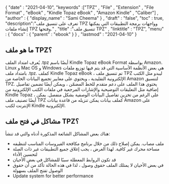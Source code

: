 {
  "date" : "2021-04-10",
  "keywords" :["TPZ" , "File" , "Extension" , "File Format" , "eBook" , "Kindle Topaz eBook" , "Amazon Kindle" , "Caliber"] ,
  "author" : {
    "display_name" : "Sami Cheema"
} ,
  "draft" : "false",
  "toc" : true,
  "description":"تعرف على تنسيق ملف TPZ وواجهات برمجة التطبيقات التي يمكنها إنشاء ملفات TPZ وفتحها." ,
  "title" :"تنسيق ملف TPZ" ,
  "linktitle" : "TPZ",
  "menu" : {
    "docs" : {
      "parent" : "ebook"
}
} ,
  "lastmod" : "2021-04-10"
}

## ما هو ملف TPZ؟ ##

يُعرف امتداد الملف .tpz أيضًا باسم Kindle Topaz eBook Format بواسطة Amazon. Linux و Mac OS و Windows هي بعض الأنظمة الأساسية التي قد يتم فيها توزيع ملفات بامتداد ملف .tpz. كملف Kindle Topaz eBook ، تم تنسيق ملف TPZ ليبدو مثل الكتب الإلكترونية التقليدية ، ويحتوي على معايير تجميع البيانات الخاصة من Amazon لتنسيق TPZ. يحتوي هذا الملف على دعم متقدم للخط المضمّن ، ويمكن أيضًا تضمين تفاصيل إضافية مثل التعليقات التوضيحية والإشارات المرجعية في ملفات الكتب الإلكترونية من Kindle Topaz ، على الرغم من تخزين تفاصيل البيانات الوصفية بشكل منفصل. يمكن أيضًا تصنيف ملف TPZ كملف بيانات يمكن تنزيله من قاعدة بيانات Amazon على الإنترنت لكتب Kindle الإلكترونية.

## مشاكل في فتح ملف TPZ؟ ##

هناك بعض المشاكل الشائعة المذكورة أدناه والتي قد تنشأ:

* ملف مصاب. يمكن إصلاح ذلك من خلال برنامج مكافحة الفيروسات المناسب لتنظيفه
* مساحة محرك غير كافية. لهذا الغرض ، يجب إغلاق جميع التطبيقات غير ذات الصلة لتحسين الأداء
* قد تكون الروابط المعطلة سببًا للمشاكل في بعض الأحيان
* في بعض الأحيان لا يمتلك الملف حقوق وصول ، لذا في هذه الحالة تأكد من أن حقوق الوصول تفتح الملف بسهولة
 *	Update system for better performance
